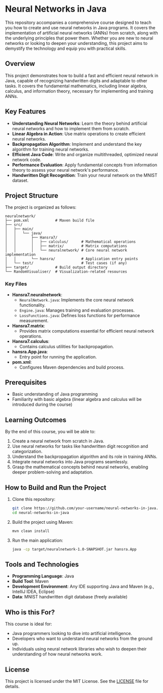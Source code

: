 # Neural Networks in Java

This repository accompanies a comprehensive course designed to teach you how to create and use neural networks in Java programs. It covers the implementation of artificial neural networks (ANNs) from scratch, along with the underlying principles that power them. Whether you are new to neural networks or looking to deepen your understanding, this project aims to demystify the technology and equip you with practical skills.

## Overview

This project demonstrates how to build a fast and efficient neural network in Java, capable of recognizing handwritten digits and adaptable to other tasks. It covers the fundamental mathematics, including linear algebra, calculus, and information theory, necessary for implementing and training ANNs.

## Key Features

- **Understanding Neural Networks**: Learn the theory behind artificial neural networks and how to implement them from scratch.
- **Linear Algebra in Action**: Use matrix operations to create efficient neural networks.
- **Backpropagation Algorithm**: Implement and understand the key algorithm for training neural networks.
- **Efficient Java Code**: Write and organize multithreaded, optimized neural network code.
- **Performance Evaluation**: Apply fundamental concepts from information theory to assess your neural network's performance.
- **Handwritten Digit Recognition**: Train your neural network on the MNIST dataset.

## Project Structure

The project is organized as follows:

```
neuralnetwork/
├── pom.xml            # Maven build file
├── src/
│   ├── main/
│   │   └── java/
│   │       ├── Hansra7/
│   │       │   ├── calculus/      # Mathematical operations
│   │       │   ├── matrix/        # Matrix computations
│   │       │   └── neuralnetwork/ # Core neural network implementation
│   │       └── hansra/            # Application entry points
│   └── test/                      # Test cases (if any)
├── target/            # Build output directory
└── RandomVisualiser/  # Visualization-related resources
```

### Key Files

- **Hansra7.neuralnetwork**:
  - `NeuralNetwork.java`: Implements the core neural network functionality.
  - `Engine.java`: Manages training and evaluation processes.
  - `LossFunctions.java`: Defines loss functions for performance measurement.
- **Hansra7.matrix**:
  - Provides matrix computations essential for efficient neural network operations.
- **Hansra7.calculus**:
  - Contains calculus utilities for backpropagation.
- **hansra.App.java**:
  - Entry point for running the application.
- **pom.xml**:
  - Configures Maven dependencies and build process.

## Prerequisites

- Basic understanding of Java programming
- Familiarity with basic algebra (linear algebra and calculus will be introduced during the course)

## Learning Outcomes

By the end of this course, you will be able to:

1. Create a neural network from scratch in Java.
2. Use neural networks for tasks like handwritten digit recognition and categorization.
3. Understand the backpropagation algorithm and its role in training ANNs.
4. Integrate neural networks into Java programs seamlessly.
5. Grasp the mathematical concepts behind neural networks, enabling deeper problem-solving and adaptation.

## How to Build and Run the Project

1. Clone this repository:
   ```bash
   git clone https://github.com/your-username/neural-networks-in-java.git
   cd neural-networks-in-java
   ```
2. Build the project using Maven:
   ```bash
   mvn clean install
   ```
3. Run the main application:
   ```bash
   java -cp target/neuralnetwork-1.0-SNAPSHOT.jar hansra.App
   ```

## Tools and Technologies

- **Programming Language**: Java
- **Build Tool**: Maven
- **Development Environment**: Any IDE supporting Java and Maven (e.g., IntelliJ IDEA, Eclipse)
- **Data**: MNIST handwritten digit database (freely available)

## Who is this For?

This course is ideal for:

- Java programmers looking to dive into artificial intelligence.
- Developers who want to understand neural networks from the ground up.
- Individuals using neural network libraries who wish to deepen their understanding of how neural networks work.

## License

This project is licensed under the MIT License. See the [LICENSE](LICENSE) file for details.


